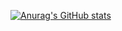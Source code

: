 [![Anurag's GitHub stats](https://github-readme-stats.vercel.app/api?username=adnan159)](https://github.com/adnan159/github-readme-stats)
